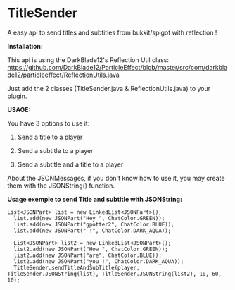 # TitleSender
A easy api to send titles and subtitles from bukkit/spigot with reflection !

<b>Installation:</b>

This api is using the DarkBlade12's Reflection Util class:
https://github.com/DarkBlade12/ParticleEffect/blob/master/src/com/darkblade12/particleeffect/ReflectionUtils.java

Just add the 2 classes (TitleSender.java & ReflectionUtils.java) to your plugin.

<b>USAGE:</b>

You have 3 options to use it:

1) Send a title to a player

2) Send a subtitle to a player

3) Send a subtitle and a title to a player

About the JSONMessages, if you don't know how to use it, you may create them with the JSONString() function.

<b>Usage exemple to send Title and subtitle with JSONString:</b>

    List<JSONPart> list = new LinkedList<JSONPart>();
	  list.add(new JSONPart("Hey ", ChatColor.GREEN));
	  list.add(new JSONPart("gpotter2", ChatColor.BLUE));
	  list.add(new JSONPart(" !", ChatColor.DARK_AQUA));
	  
	  List<JSONPart> list2 = new LinkedList<JSONPart>();
	  list2.add(new JSONPart("How ", ChatColor.GREEN));
	  list2.add(new JSONPart("are", ChatColor.BLUE));
	  list2.add(new JSONPart("you !", ChatColor.DARK_AQUA));
	  TitleSender.sendTitleAndSubTitle(player, TitleSender.JSONString(list), TitleSender.JSONString(list2), 10, 60, 10);
